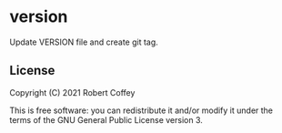 version
=======

Update VERSION file and create git tag.


License
-------

Copyright (C) 2021 Robert Coffey

This is free software: you can redistribute it and/or modify it under the terms
of the GNU General Public License version 3.
